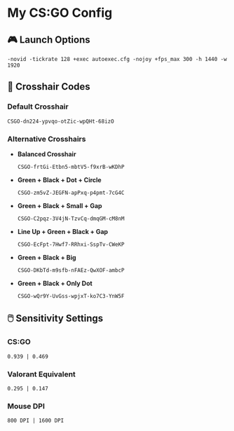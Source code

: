 # My CS:GO Config

## 🎮 Launch Options
```
-novid -tickrate 128 +exec autoexec.cfg -nojoy +fps_max 300 -h 1440 -w 1920
```

## 🎯 Crosshair Codes
### Default Crosshair
```
CSGO-dn224-ypvqo-otZic-wpQHt-68izO
```

### Alternative Crosshairs
- **Balanced Crosshair**
  ```
  CSGO-frtGi-Etbn5-mbtV5-f9xrB-wKDhP
  ```
- **Green + Black + Dot + Circle**
  ```
  CSGO-zm5vZ-JEGFN-apPxq-p4pmt-7cG4C
  ```
- **Green + Black + Small + Gap**
  ```
  CSGO-C2pqz-3V4jN-TzvCq-dmqGM-cM8nM
  ```
- **Line Up + Green + Black + Gap**
  ```
  CSGO-EcFpt-7Hwf7-RRhxi-SspTv-CWeKP
  ```
- **Green + Black + Big**
  ```
  CSGO-DKbTd-m9sfb-nFAEz-QwXOF-ambcP
  ```
- **Green + Black + Only Dot**
  ```
  CSGO-wQr9Y-UvGss-wpjxT-ko7C3-YnW5F
  ```

## 🖱️ Sensitivity Settings
### CS:GO
```
0.939 | 0.469
```
### Valorant Equivalent
```
0.295 | 0.147
```
### Mouse DPI
```
800 DPI | 1600 DPI
```

